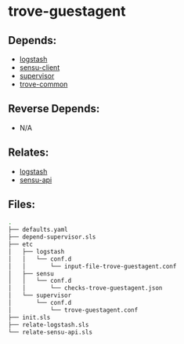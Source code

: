 # trove-guestagent

## Depends:

  -  [logstash](/salt/logstash)
  -  [sensu-client](/salt/sensu-client)
  -  [supervisor](/salt/supervisor)
  -  [trove-common](/salt/trove-common)

## Reverse Depends:

  -  N/A

## Relates:

  -  [logstash](/salt/logstash)
  -  [sensu-api](/salt/sensu-api)

## Files:

```bash
.
├── defaults.yaml
├── depend-supervisor.sls
├── etc
│   ├── logstash
│   │   └── conf.d
│   │       └── input-file-trove-guestagent.conf
│   ├── sensu
│   │   └── conf.d
│   │       └── checks-trove-guestagent.json
│   └── supervisor
│       └── conf.d
│           └── trove-guestagent.conf
├── init.sls
├── relate-logstash.sls
└── relate-sensu-api.sls
```
